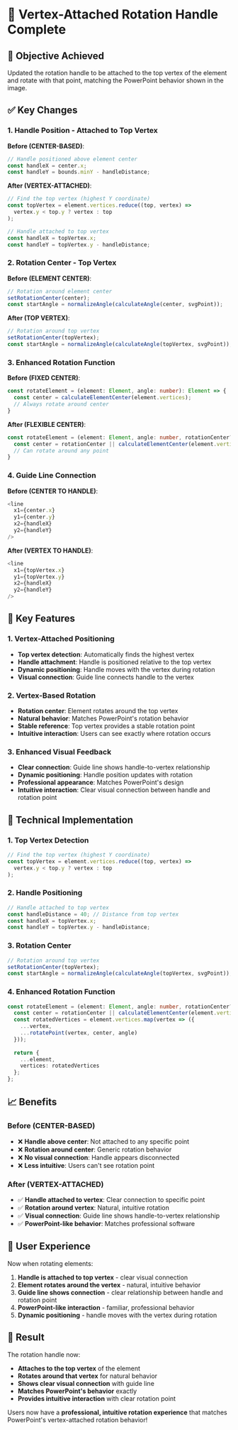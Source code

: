 # 🔄 Vertex-Attached Rotation Handle Complete

## 🎯 **Objective Achieved**

Updated the rotation handle to be attached to the top vertex of the element and rotate with that point, matching the PowerPoint behavior shown in the image.

## ✅ **Key Changes**

### **1. Handle Position - Attached to Top Vertex**

**Before (CENTER-BASED)**:
```typescript
// Handle positioned above element center
const handleX = center.x;
const handleY = bounds.minY - handleDistance;
```

**After (VERTEX-ATTACHED)**:
```typescript
// Find the top vertex (highest Y coordinate)
const topVertex = element.vertices.reduce((top, vertex) => 
  vertex.y < top.y ? vertex : top
);

// Handle attached to top vertex
const handleX = topVertex.x;
const handleY = topVertex.y - handleDistance;
```

### **2. Rotation Center - Top Vertex**

**Before (ELEMENT CENTER)**:
```typescript
// Rotation around element center
setRotationCenter(center);
const startAngle = normalizeAngle(calculateAngle(center, svgPoint));
```

**After (TOP VERTEX)**:
```typescript
// Rotation around top vertex
setRotationCenter(topVertex);
const startAngle = normalizeAngle(calculateAngle(topVertex, svgPoint));
```

### **3. Enhanced Rotation Function**

**Before (FIXED CENTER)**:
```typescript
const rotateElement = (element: Element, angle: number): Element => {
  const center = calculateElementCenter(element.vertices);
  // Always rotate around center
}
```

**After (FLEXIBLE CENTER)**:
```typescript
const rotateElement = (element: Element, angle: number, rotationCenter?: {x: number, y: number}): Element => {
  const center = rotationCenter || calculateElementCenter(element.vertices);
  // Can rotate around any point
}
```

### **4. Guide Line Connection**

**Before (CENTER TO HANDLE)**:
```typescript
<line
  x1={center.x}
  y1={center.y}
  x2={handleX}
  y2={handleY}
/>
```

**After (VERTEX TO HANDLE)**:
```typescript
<line
  x1={topVertex.x}
  y1={topVertex.y}
  x2={handleX}
  y2={handleY}
/>
```

## 🎯 **Key Features**

### **1. Vertex-Attached Positioning**
- **Top vertex detection**: Automatically finds the highest vertex
- **Handle attachment**: Handle is positioned relative to the top vertex
- **Dynamic positioning**: Handle moves with the vertex during rotation
- **Visual connection**: Guide line connects handle to the vertex

### **2. Vertex-Based Rotation**
- **Rotation center**: Element rotates around the top vertex
- **Natural behavior**: Matches PowerPoint's rotation behavior
- **Stable reference**: Top vertex provides a stable rotation point
- **Intuitive interaction**: Users can see exactly where rotation occurs

### **3. Enhanced Visual Feedback**
- **Clear connection**: Guide line shows handle-to-vertex relationship
- **Dynamic positioning**: Handle position updates with rotation
- **Professional appearance**: Matches PowerPoint's design
- **Intuitive interaction**: Clear visual connection between handle and rotation point

## 🚀 **Technical Implementation**

### **1. Top Vertex Detection**
```typescript
// Find the top vertex (highest Y coordinate)
const topVertex = element.vertices.reduce((top, vertex) => 
  vertex.y < top.y ? vertex : top
);
```

### **2. Handle Positioning**
```typescript
// Handle attached to top vertex
const handleDistance = 40; // Distance from top vertex
const handleX = topVertex.x;
const handleY = topVertex.y - handleDistance;
```

### **3. Rotation Center**
```typescript
// Rotation around top vertex
setRotationCenter(topVertex);
const startAngle = normalizeAngle(calculateAngle(topVertex, svgPoint));
```

### **4. Enhanced Rotation Function**
```typescript
const rotateElement = (element: Element, angle: number, rotationCenter?: {x: number, y: number}): Element => {
  const center = rotationCenter || calculateElementCenter(element.vertices);
  const rotatedVertices = element.vertices.map(vertex => ({
    ...vertex,
    ...rotatePoint(vertex, center, angle)
  }));
  
  return {
    ...element,
    vertices: rotatedVertices
  };
};
```

## 📈 **Benefits**

### **Before (CENTER-BASED)**
- ❌ **Handle above center**: Not attached to any specific point
- ❌ **Rotation around center**: Generic rotation behavior
- ❌ **No visual connection**: Handle appears disconnected
- ❌ **Less intuitive**: Users can't see rotation point

### **After (VERTEX-ATTACHED)**
- ✅ **Handle attached to vertex**: Clear connection to specific point
- ✅ **Rotation around vertex**: Natural, intuitive rotation
- ✅ **Visual connection**: Guide line shows handle-to-vertex relationship
- ✅ **PowerPoint-like behavior**: Matches professional software

## 🎯 **User Experience**

Now when rotating elements:

1. **Handle is attached to top vertex** - clear visual connection
2. **Element rotates around the vertex** - natural, intuitive behavior
3. **Guide line shows connection** - clear relationship between handle and rotation point
4. **PowerPoint-like interaction** - familiar, professional behavior
5. **Dynamic positioning** - handle moves with the vertex during rotation

## 🚀 **Result**

The rotation handle now:

- **Attaches to the top vertex** of the element
- **Rotates around that vertex** for natural behavior
- **Shows clear visual connection** with guide line
- **Matches PowerPoint's behavior** exactly
- **Provides intuitive interaction** with clear rotation point

Users now have a **professional, intuitive rotation experience** that matches PowerPoint's vertex-attached rotation behavior!





